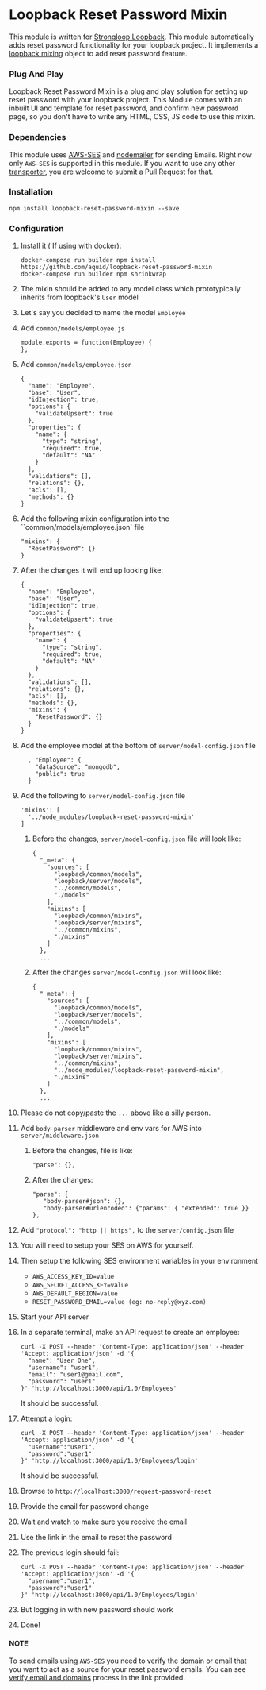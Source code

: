 # Loopback Reset Password Mixin
This module is written for [Strongloop Loopback](https://loopback.io/). 
This module automatically adds reset password functionality for your loopback project.
It implements a [loopback mixing](https://loopback.io/doc/en/lb2/Defining-mixins.html) object
to add reset password feature. 


### Plug And Play
Loopback Reset Password Mixin is a plug and play solution for setting up reset password with your loopback project.
This Module comes with an inbuilt UI and template for reset password, and confirm new password page,
so you don't have to write any HTML, CSS, JS code to use this mixin.


### Dependencies
This module uses [AWS-SES](https://aws.amazon.com/ses/) and [nodemailer](https://nodemailer.com/about/) 
for sending Emails. Right now only `AWS-SES` is supported in this module. If you want to use any other 
[transporter](https://nodemailer.com/transports/), you are welcome to submit a Pull Request for that.


### Installation

```
npm install loopback-reset-password-mixin --save
```

### Configuration

1. Install it ( If using with docker): 

    ```
    docker-compose run builder npm install https://github.com/aquid/loopback-reset-password-mixin
    docker-compose run builder npm shrinkwrap
    ````
1. The mixin should be added to any model class which prototypically inherits from loopback's `User` model
1. Let's say you decided to name the model `Employee`
1. Add `common/models/employee.js`

    ```
    module.exports = function(Employee) {
    };
    ```
1. Add `common/models/employee.json`

    ```
    {
      "name": "Employee",
      "base": "User",
      "idInjection": true,
      "options": {
        "validateUpsert": true
      },
      "properties": {
        "name": {
          "type": "string",
          "required": true,
          "default": "NA"
        }
      },
      "validations": [],
      "relations": {},
      "acls": [],
      "methods": {}
    }
    ```
1. Add the following mixin configuration into the ``common/models/employee.json` file

    ```
    "mixins": {
      "ResetPassword": {}
    }
    ```
1. After the changes it will end up looking like:

    ```
    {
      "name": "Employee",
      "base": "User",
      "idInjection": true,
      "options": {
        "validateUpsert": true
      },
      "properties": {
        "name": {
          "type": "string",
          "required": true,
          "default": "NA"
        }
      },
      "validations": [],
      "relations": {},
      "acls": [],
      "methods": {},
      "mixins": {
        "ResetPassword": {}
      }
    }
    ```
1. Add the employee model at the bottom of `server/model-config.json` file

    ```
      , "Employee": {
        "dataSource": "mongodb",
        "public": true
      }
    ```
1. Add the following to `server/model-config.json` file

    ```
    'mixins': [
      '../node_modules/loopback-reset-password-mixin'
    ]
    ```
    1. Before the changes, `server/model-config.json` file will look like:
    
        ```
        {
          "_meta": {
            "sources": [
              "loopback/common/models",
              "loopback/server/models",
              "../common/models",
              "./models"
            ],
            "mixins": [
              "loopback/common/mixins",
              "loopback/server/mixins",
              "../common/mixins",
              "./mixins"
            ]
          },
          ...
        ```
    1. After the changes `server/model-config.json` will look like:
    
        ```
        {
          "_meta": {
            "sources": [
              "loopback/common/models",
              "loopback/server/models",
              "../common/models",
              "./models"
            ],
            "mixins": [
              "loopback/common/mixins",
              "loopback/server/mixins",
              "../common/mixins",
              "../node_modules/loopback-reset-password-mixin",
              "./mixins"
            ]
          },
          ...
        ```
1. Please do not copy/paste the `...` above like a silly person.
1. Add `body-parser` middleware and env vars for AWS into `server/middleware.json`
    1. Before the changes, file is like:
    
        ```
        "parse": {},
        ```
    1. After the changes:
    
         ```
         "parse": {
            "body-parser#json": {},
            "body-parser#urlencoded": {"params": { "extended": true }}
         },
         ```
1. Add `"protocol": "http || https",` to the `server/config.json` file
1. You will need to setup your SES on AWS for yourself.
1. Then setup the following SES environment variables in your environment
    * `AWS_ACCESS_KEY_ID=value`
    * `AWS_SECRET_ACCESS_KEY=value`
    * `AWS_DEFAULT_REGION=value`
    * `RESET_PASSWORD_EMAIL=value (eg: no-reply@xyz.com)`
1. Start your API server
1. In a separate terminal, make an API request to create an employee:

    ```
    curl -X POST --header 'Content-Type: application/json' --header 'Accept: application/json' -d '{
      "name": "User One",
      "username": "user1",
      "email": "user1@gmail.com",
      "password": "user1"
    }' 'http://localhost:3000/api/1.0/Employees'
    ```
    It should be successful.
1. Attempt a login:

    ```
    curl -X POST --header 'Content-Type: application/json' --header 'Accept: application/json' -d '{
      "username":"user1",
      "password":"user1"
    }' 'http://localhost:3000/api/1.0/Employees/login'
    ```
    It should be successful.
1. Browse to `http://localhost:3000/request-password-reset`
1. Provide the email for password change
1. Wait and watch to make sure you receive the email
1. Use the link in the email to reset the password
1. The previous login should fail:

    ```
    curl -X POST --header 'Content-Type: application/json' --header 'Accept: application/json' -d '{
      "username":"user1",
      "password":"user1"
    }' 'http://localhost:3000/api/1.0/Employees/login'
    ```
1. But logging in with new password should work
1. Done!


#### NOTE
To send emails using `AWS-SES` you need to verify the domain or email that you want to act as a
source for your reset password emails. You can see [verify email and domains](http://docs.aws.amazon.com/ses/latest/DeveloperGuide/verify-addresses-and-domains.html) process in the link provided.
